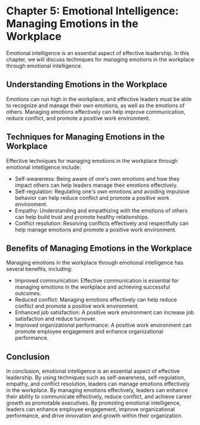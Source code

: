 Chapter 5: Emotional Intelligence: Managing Emotions in the Workplace
=====================================================================

Emotional intelligence is an essential aspect of effective leadership. In this chapter, we will discuss techniques for managing emotions in the workplace through emotional intelligence.

Understanding Emotions in the Workplace
---------------------------------------

Emotions can run high in the workplace, and effective leaders must be able to recognize and manage their own emotions, as well as the emotions of others. Managing emotions effectively can help improve communication, reduce conflict, and promote a positive work environment.

Techniques for Managing Emotions in the Workplace
-------------------------------------------------

Effective techniques for managing emotions in the workplace through emotional intelligence include:

* Self-awareness: Being aware of one's own emotions and how they impact others can help leaders manage their emotions effectively.
* Self-regulation: Regulating one's own emotions and avoiding impulsive behavior can help reduce conflict and promote a positive work environment.
* Empathy: Understanding and empathizing with the emotions of others can help build trust and promote healthy relationships.
* Conflict resolution: Resolving conflicts effectively and respectfully can help manage emotions and promote a positive work environment.

Benefits of Managing Emotions in the Workplace
----------------------------------------------

Managing emotions in the workplace through emotional intelligence has several benefits, including:

* Improved communication: Effective communication is essential for managing emotions in the workplace and achieving successful outcomes.
* Reduced conflict: Managing emotions effectively can help reduce conflict and promote a positive work environment.
* Enhanced job satisfaction: A positive work environment can increase job satisfaction and reduce turnover.
* Improved organizational performance: A positive work environment can promote employee engagement and enhance organizational performance.

Conclusion
----------

In conclusion, emotional intelligence is an essential aspect of effective leadership. By using techniques such as self-awareness, self-regulation, empathy, and conflict resolution, leaders can manage emotions effectively in the workplace. By managing emotions effectively, leaders can enhance their ability to communicate effectively, reduce conflict, and achieve career growth as promotable executives. By promoting emotional intelligence, leaders can enhance employee engagement, improve organizational performance, and drive innovation and growth within their organization.
